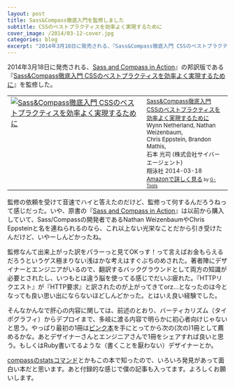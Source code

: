 ```yaml
---
layout: post
title: Sass&Compass徹底入門を監修しました
subtitle: CSSのベストプラクティスを効率よく実現するために
cover_image: /2014/03-12-cover.jpg
categories: blog
excerpt: "2014年3月18日に発売される、『Sass&Compass徹底入門 CSSのベストプラクティスを効率よく実現するために』を監修した。"
---
```


2014年3月18日に発売される、[Sass and Compass in Action](http://www.amazon.co.jp/Sass-Compass-Action-Wynn-Netherland/dp/1617290149%3FSubscriptionId%3D15SMZCTB9V8NGR2TW082%26tag%3Dwarikiru-22%26linkCode%3Dxm2%26camp%3D2025%26creative%3D165953%26creativeASIN%3D1617290149)』の邦訳版である『[Sass&Compass徹底入門 CSSのベストプラクティスを効率よく実現するために](http://www.amazon.co.jp/Sass-Compass%E5%BE%B9%E5%BA%95%E5%85%A5%E9%96%80-CSS%E3%81%AE%E3%83%99%E3%82%B9%E3%83%88%E3%83%97%E3%83%A9%E3%82%AF%E3%83%86%E3%82%A3%E3%82%B9%E3%82%92%E5%8A%B9%E7%8E%87%E3%82%88%E3%81%8F%E5%AE%9F%E7%8F%BE%E3%81%99%E3%82%8B%E3%81%9F%E3%82%81%E3%81%AB-Wynn-Netherland/dp/4798132446%3FSubscriptionId%3D15SMZCTB9V8NGR2TW082%26tag%3Dwarikiru-22%26linkCode%3Dxm2%26camp%3D2025%26creative%3D165953%26creativeASIN%3D4798132446)』を監修した。

<table  border="0" cellpadding="5"><tr><td valign="top"><a href="http://www.amazon.co.jp/Sass-Compass%E5%BE%B9%E5%BA%95%E5%85%A5%E9%96%80-CSS%E3%81%AE%E3%83%99%E3%82%B9%E3%83%88%E3%83%97%E3%83%A9%E3%82%AF%E3%83%86%E3%82%A3%E3%82%B9%E3%82%92%E5%8A%B9%E7%8E%87%E3%82%88%E3%81%8F%E5%AE%9F%E7%8F%BE%E3%81%99%E3%82%8B%E3%81%9F%E3%82%81%E3%81%AB-Wynn-Netherland/dp/4798132446%3FSubscriptionId%3D15SMZCTB9V8NGR2TW082%26tag%3Dwarikiru-22%26linkCode%3Dxm2%26camp%3D2025%26creative%3D165953%26creativeASIN%3D4798132446" target="_blank"><img src="http://ecx.images-amazon.com/images/I/51aeeQBbfhL._SL160_.jpg" border="0" alt="Sass&Compass徹底入門 CSSのベストプラクティスを効率よく実現するために" /></a></td><td valign="top"><font size="-1"><a href="http://www.amazon.co.jp/Sass-Compass%E5%BE%B9%E5%BA%95%E5%85%A5%E9%96%80-CSS%E3%81%AE%E3%83%99%E3%82%B9%E3%83%88%E3%83%97%E3%83%A9%E3%82%AF%E3%83%86%E3%82%A3%E3%82%B9%E3%82%92%E5%8A%B9%E7%8E%87%E3%82%88%E3%81%8F%E5%AE%9F%E7%8F%BE%E3%81%99%E3%82%8B%E3%81%9F%E3%82%81%E3%81%AB-Wynn-Netherland/dp/4798132446%3FSubscriptionId%3D15SMZCTB9V8NGR2TW082%26tag%3Dwarikiru-22%26linkCode%3Dxm2%26camp%3D2025%26creative%3D165953%26creativeASIN%3D4798132446" target="_blank">Sass&Compass徹底入門<br />CSSのベストプラクティスを効率よく実現するために</a><img src="http://www.assoc-amazon.jp/e/ir?t=warikiru-22&l=ur2&o=9" width="1" height="1" style="border: none;" alt="" /><br />Wynn Netherland, Nathan Weizenbaum,<br />Chris Eppstein, Brandon Mathis, <br />石本 光司 (株式会社サイバーエージェント) <br />翔泳社  2014-03-18<br /><a href="http://www.amazon.co.jp/Sass-Compass%E5%BE%B9%E5%BA%95%E5%85%A5%E9%96%80-CSS%E3%81%AE%E3%83%99%E3%82%B9%E3%83%88%E3%83%97%E3%83%A9%E3%82%AF%E3%83%86%E3%82%A3%E3%82%B9%E3%82%92%E5%8A%B9%E7%8E%87%E3%82%88%E3%81%8F%E5%AE%9F%E7%8F%BE%E3%81%99%E3%82%8B%E3%81%9F%E3%82%81%E3%81%AB-Wynn-Netherland/dp/4798132446%3FSubscriptionId%3D15SMZCTB9V8NGR2TW082%26tag%3Dwarikiru-22%26linkCode%3Dxm2%26camp%3D2025%26creative%3D165953%26creativeASIN%3D4798132446" target="_blank">Amazonで詳しく見る</a></font><font size="-2"> by <a href="http://www.goodpic.com/mt/aws/index.html" >G-Tools</a></font></td></tr></table>

監修の依頼を受けて音速でハイと答えたのだけど、監修って何するんだろうねって感じだった。いや、原書の『[Sass and Compass in Action](http://www.amazon.co.jp/Sass-Compass-Action-Wynn-Netherland/dp/1617290149%3FSubscriptionId%3D15SMZCTB9V8NGR2TW082%26tag%3Dwarikiru-22%26linkCode%3Dxm2%26camp%3D2025%26creative%3D165953%26creativeASIN%3D1617290149)』は以前から購入していて、Sass/Compassの開発者であるNathan WeizenbaumやChris Eppsteinと名を連ねられるのなら、これ以上ない光栄なことだから引き受けたんだけど、いやーしんどかったね。

監修なんて出来上がった訳をパラーっと見てOKっす！って言えばお金もらえるだろうというゲス極まりない浅はかな考えはすぐぶちのめされた。著者陣にデザイナーとエンジニアがいるので、翻訳するバックグラウンドとして両方の知識が必要とされたし、いつもとは違う脳を使ってる感じでだいぶ疲れた。『HTTPリクエスト』が『HTTP要求』と訳されたのが上がってきてorz...となったのは今となっても良い思い出にならないほどしんどかった。とはいえ良い経験でした。

そんなかんなで肝心の内容に関しては、前述のとおり、バーティカリズム（タイポグラフィ）からデプロイまで、多岐に渡る内容で明らかに初心者向けじゃないと思う。やっぱり最初の1冊は[ピンク本](/mol/log/sass-school/)を手にとってから次の(次の)1冊として薦めるかな。あとデザイナーさんとエンジニアさんで1冊をシェアすれば良いと思う。もしくはRuby書いてるような（書くことを厭わない）デザイナーとか。

[compassのstatsコマンド](http://qiita.com/t32k/items/8609ffe0868da3e485a6)とかもこの本で知ったので、いろいろ発見があって面白い本だと思います。あと付録的な感じで僕の記事も入ってます。よろしくお願いします。